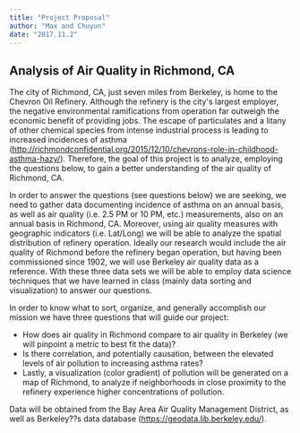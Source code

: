 ```yaml
---
title: "Project Proposal"
author: "Max and Chuyun"
date: "2017.11.2"
---
```


## Analysis of Air Quality in Richmond, CA

The city of Richmond, CA, just seven miles from Berkeley, is home to the Chevron Oil Refinery. Although the refinery is the city's largest employer, the negative environmental ramifications from operation far outweigh the economic benefit of providing jobs. The escape of particulates and a litany of other chemical species from intense industrial process is leading to increased incidences of asthma
(http://richmondconfidential.org/2015/12/10/chevrons-role-in-childhood-asthma-hazy/). Therefore, the goal of this project is to analyze, employing the questions below, to gain a better understanding of the air quality of Richmond, CA. 

In order to answer the questions (see questions below) we are seeking, we need to gather data documenting incidence of asthma on an annual basis, as well as air quality (i.e. 2.5 PM or 10 PM, etc.) measurements, also on an annual basis in Richmond, CA. Moreover, using air quality measures with geographic indicators (i.e. Lat/Long) we will be able to analyze the spatial distribution of refinery operation. Ideally our research would include the air quality of Richmond before the refinery began operation, but having been commissioned since 1902, we will use Berkeley air quality data as a reference. With these three data sets we will be able to employ data science techniques that we have learned in class (mainly data sorting and visualization) to answer our questions.

In order to know what to sort, organize, and generally accomplish our mission we have three questions that will guide our project:

- How does air quality in Richmond compare to air quality in Berkeley (we will pinpoint a metric to best fit the data)?
- Is there correlation, and potentially causation, between the elevated levels of air pollution to increasing asthma rates?
- Lastly, a visualization (color gradient) of pollution will be generated on a map of Richmond, to analyze if neighborhoods in close proximity to the refinery experience higher concentrations of pollution.

Data will be obtained from the Bay Area Air Quality Management District, as well as Berkeley??s data database (https://geodata.lib.berkeley.edu/). 

